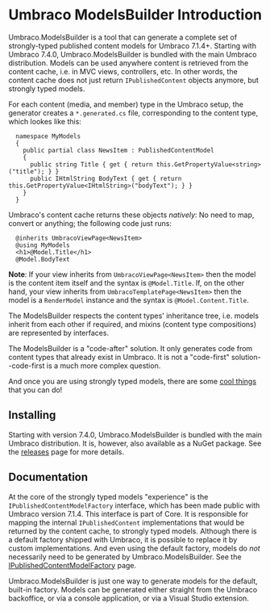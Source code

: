 # Umbraco ModelsBuilder Introduction

Umbraco.ModelsBuilder is a tool that can generate a complete set of strongly-typed published content models for Umbraco 7.1.4+. Starting with Umbraco 7.4.0, Umbraco.ModelsBuilder is bundled with the main Umbraco distribution. Models can be used anywhere content is retrieved from the content cache, i.e. in MVC views, controllers, etc. In other words, the content cache does not just return `IPublishedContent` objects anymore, but strongly typed models.

For each content (media, and member) type in the Umbraco setup, the generator creates a `*.generated.cs` file, corresponding to the content type, which lookes like this:


      namespace MyModels
      {
        public partial class NewsItem : PublishedContentModel
        {
          public string Title { get { return this.GetPropertyValue<string>("title"); } }
          public IHtmlString BodyText { get { return this.GetPropertyValue<IHtmlString>("bodyText"); } }
        }
      }


Umbraco's content cache returns these objects _natively_: No need to map, convert or anything; the following code just runs:

      @inherits UmbracoViewPage<NewsItem>
      @using MyModels
      <h1>@Model.Title</h1>
      @Model.BodyText

**Note**: If your view inherits from `UmbracoViewPage<NewsItem>` then the model is the content item itself and the syntax is `@Model.Title`. If, on the other hand, your view inherits from `UmbracoTemplatePage<NewsItem>` then the model is a `RenderModel` instance and the syntax is `@Model.Content.Title`.

The ModelsBuilder respects the content types' inheritance tree, i.e. models inherit from each other if required, and mixins (content type compositions) are represented by interfaces.

The ModelsBuilder is a "code-after" solution. It only generates code from content types that already exist in Umbraco. It is not a "code-first" solution--code-first is a much more complex question.

And once you are using strongly typed models, there are some [cool things](CoolThingsWithModels.md) that you can do!

## Installing

Starting with version 7.4.0, Umbraco.ModelsBuilder is bundled with the main Umbraco distribution. It is, however, also available as a NuGet package. See the [releases](https://github.com/zpqrtbnk/Zbu.ModelsBuilder/releases) page for more details.

## Documentation

At the core of the strongly typed models "experience" is the `IPublishedContentModelFactory` interface, which has been made public with Umbraco version 7.1.4. This interface is part of Core. It is responsible for mapping the internal `IPublishedContent` implementations that would be returned by the content cache, to strongly typed models. Although there is a default factory shipped with Umbraco, it is possible to replace it by custom implementations. And even using the default factory, models do _not_ necessarily need to be generated by Umbraco.ModelsBuilder. See the [IPublishedContentModelFactory](IPublishedContentModelFactory.md) page.

Umbraco.ModelsBuilder is just one way to generate models for the default, built-in factory. Models can be generated either straight from the Umbraco backoffice, or via a console application, or via a Visual Studio extension.
